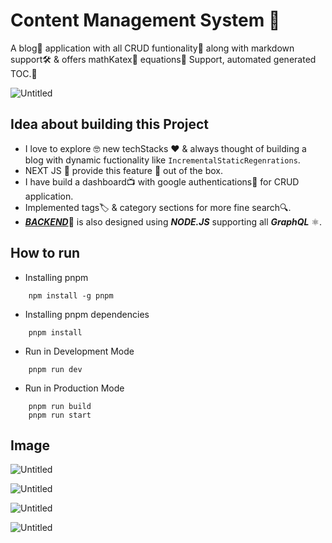 # **Content Management System 🚀**

A blog📃 application with all CRUD funtionality🚀 along with markdown support🛠️ & offers mathKatex🔢 equations📐 Support, automated generated TOC.📑

![Untitled](https://raw.githubusercontent.com/akash-aman/content_management_system/main/images/img2.png)

## **Idea about building this Project**

- I love to explore 🤓 new techStacks ❤️ & always thought of building a blog with dynamic fuctionality like `IncrementalStaticRegenrations`. 
- NEXT JS 🖤 provide this feature 🎉 out of the box.
- I have build a dashboard📺 with google authentications🔐 for CRUD application.
- Implemented tags🏷️ & category sections for more fine search🔍.
- [***BACKEND***]()🤖 is also designed using ***NODE.JS*** supporting all ***GraphQL*** ⚛️. 


## How to run 

- Installing pnpm 
```
    npm install -g pnpm
```
- Installing pnpm dependencies
```
    pnpm install 
```
- Run in Development Mode  
```
    pnpm run dev
```
- Run in Production Mode 
```
    pnpm run build
    pnpm run start
```

## Image


![Untitled](https://raw.githubusercontent.com/akash-aman/content_management_system/main/images/img1.png)

![Untitled](https://raw.githubusercontent.com/akash-aman/content_management_system/main/images/img3.png)

![Untitled](https://raw.githubusercontent.com/akash-aman/content_management_system/main/images/img4.png)

![Untitled](https://raw.githubusercontent.com/akash-aman/content_management_system/main/images/img5.png)